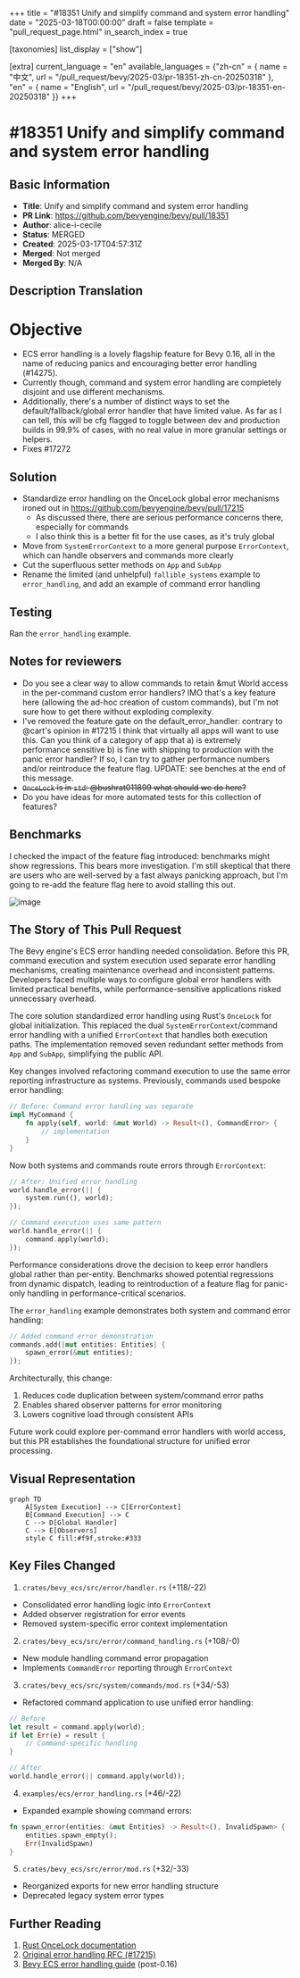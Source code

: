 +++
title = "#18351 Unify and simplify command and system error handling"
date = "2025-03-18T00:00:00"
draft = false
template = "pull_request_page.html"
in_search_index = true

[taxonomies]
list_display = ["show"]

[extra]
current_language = "en"
available_languages = {"zh-cn" = { name = "中文", url = "/pull_request/bevy/2025-03/pr-18351-zh-cn-20250318" }, "en" = { name = "English", url = "/pull_request/bevy/2025-03/pr-18351-en-20250318" }}
+++

# #18351 Unify and simplify command and system error handling

## Basic Information
- **Title**: Unify and simplify command and system error handling
- **PR Link**: https://github.com/bevyengine/bevy/pull/18351
- **Author**: alice-i-cecile
- **Status**: MERGED
- **Created**: 2025-03-17T04:57:31Z
- **Merged**: Not merged
- **Merged By**: N/A

## Description Translation
# Objective

- ECS error handling is a lovely flagship feature for Bevy 0.16, all in the name of reducing panics and encouraging better error handling (#14275).
- Currently though, command and system error handling are completely disjoint and use different mechanisms.
- Additionally, there's a number of distinct ways to set the default/fallback/global error handler that have limited value. As far as I can tell, this will be cfg flagged to toggle between dev and production builds in 99.9% of cases, with no real value in more granular settings or helpers.
- Fixes #17272

## Solution

- Standardize error handling on the OnceLock global error mechanisms ironed out in https://github.com/bevyengine/bevy/pull/17215
   - As discussed there, there are serious performance concerns there, especially for commands
   - I also think this is a better fit for the use cases, as it's truly global
- Move from `SystemErrorContext` to a more general purpose `ErrorContext`, which can handle observers and commands more clearly
- Cut the superfluous setter methods on `App` and `SubApp`
- Rename the limited (and unhelpful) `fallible_systems` example to `error_handling`, and add an example of command error handling

## Testing

Ran the `error_handling` example.

## Notes for reviewers

- Do you see a clear way to allow commands to retain &mut World access in the per-command custom error handlers? IMO that's a key feature here (allowing the ad-hoc creation of custom commands), but I'm not sure how to get there without exploding complexity.
- I've removed the feature gate on the default_error_handler: contrary to @cart's opinion in #17215 I think that virtually all apps will want to use this. Can you think of a category of app that a) is extremely performance sensitive b) is fine with shipping to production with the panic error handler? If so, I can try to gather performance numbers and/or reintroduce the feature flag. UPDATE: see benches at the end of this message.
- ~~`OnceLock` is in `std`: @bushrat011899 what should we do here?~~
- Do you have ideas for more automated tests for this collection of features?

## Benchmarks

I checked the impact of the feature flag introduced: benchmarks might show regressions. This bears more investigation. I'm still skeptical that there are users who are well-served by a fast always panicking approach, but I'm going to re-add the feature flag here to avoid stalling this out.

![image](https://github.com/user-attachments/assets/237f644a-b36d-4332-9b45-76fd5cbff4d0)


## The Story of This Pull Request

The Bevy engine's ECS error handling needed consolidation. Before this PR, command execution and system execution used separate error handling mechanisms, creating maintenance overhead and inconsistent patterns. Developers faced multiple ways to configure global error handlers with limited practical benefits, while performance-sensitive applications risked unnecessary overhead.

The core solution standardized error handling using Rust's `OnceLock` for global initialization. This replaced the dual `SystemErrorContext`/command error handling with a unified `ErrorContext` that handles both execution paths. The implementation removed seven redundant setter methods from `App` and `SubApp`, simplifying the public API.

Key changes involved refactoring command execution to use the same error reporting infrastructure as systems. Previously, commands used bespoke error handling:

```rust
// Before: Command error handling was separate
impl MyCommand {
    fn apply(self, world: &mut World) -> Result<(), CommandError> {
        // implementation
    }
}
```

Now both systems and commands route errors through `ErrorContext`:

```rust
// After: Unified error handling
world.handle_error(|| {
    system.run((), world);
});

// Command execution uses same pattern
world.handle_error(|| {
    command.apply(world);
});
```

Performance considerations drove the decision to keep error handlers global rather than per-entity. Benchmarks showed potential regressions from dynamic dispatch, leading to reintroduction of a feature flag for panic-only handling in performance-critical scenarios.

The `error_handling` example demonstrates both system and command error handling:

```rust
// Added command error demonstration
commands.add(|mut entities: Entities| {
    spawn_error(&mut entities);
});
```

Architecturally, this change:
1. Reduces code duplication between system/command error paths
2. Enables shared observer patterns for error monitoring
3. Lowers cognitive load through consistent APIs

Future work could explore per-command error handlers with world access, but this PR establishes the foundational structure for unified error processing.

## Visual Representation

```mermaid
graph TD
    A[System Execution] --> C[ErrorContext]
    B[Command Execution] --> C
    C --> D[Global Handler]
    C --> E[Observers]
    style C fill:#f9f,stroke:#333
```

## Key Files Changed

1. `crates/bevy_ecs/src/error/handler.rs` (+118/-22)
- Consolidated error handling logic into `ErrorContext`
- Added observer registration for error events
- Removed system-specific error context implementation

2. `crates/bevy_ecs/src/error/command_handling.rs` (+108/-0)
- New module handling command error propagation
- Implements `CommandError` reporting through `ErrorContext`

3. `crates/bevy_ecs/src/system/commands/mod.rs` (+34/-53)
- Refactored command application to use unified error handling:
```rust
// Before
let result = command.apply(world);
if let Err(e) = result {
    // Command-specific handling
}

// After
world.handle_error(|| command.apply(world));
```

4. `examples/ecs/error_handling.rs` (+46/-22)
- Expanded example showing command errors:
```rust
fn spawn_error(entities: &mut Entities) -> Result<(), InvalidSpawn> {
    entities.spawn_empty();
    Err(InvalidSpawn)
}
```

5. `crates/bevy_ecs/src/error/mod.rs` (+32/-33)
- Reorganized exports for new error handling structure
- Deprecated legacy system error types

## Further Reading

1. [Rust OnceLock documentation](https://doc.rust-lang.org/std/sync/struct.OnceLock.html)
2. [Original error handling RFC (#17215)](https://github.com/bevyengine/bevy/pull/17215)
3. [Bevy ECS error handling guide](https://bevyengine.org/learn/error-handling/) (post-0.16)